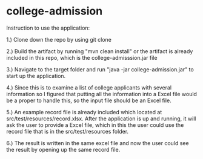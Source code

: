 # college-admission

Instruction to use the application:

1.) Clone down the repo by using git clone


2.) Build the artifact by running "mvn clean install" or the artifact is already included in this repo, which is the college-admisssion.jar file


3.) Navigate to the target folder and run "java -jar college-admission.jar" to start up the application.


4.) Since this is to examine a list of college applicants with several information so I figured that putting all the information into
a Excel file would be a proper to handle this, so the input file should be an Excel file.


5.) An example record file is already included which located at src/test/resources/record.xlsx. After the application is up and running, it will ask the user to provide a Excel file, which in this the user could use the record file that is in the src/test/resources folder.


6.) The result is written in the same excel file and now the user could see the result by opening up the same record file.
